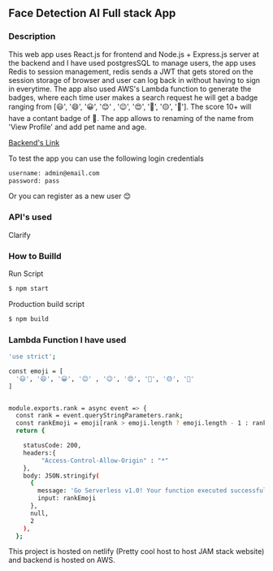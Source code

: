 ## Face Detection AI Full stack App

### Description

This web app uses React.js for frontend and Node.js + Express.js server at the backend and I have used postgresSQL to manage users, the app uses Redis to session management, redis sends a JWT that gets stored on the session storage of browser and user can log back in without having to sign in everytime. The app also used AWS's Lambda function to generate the badges, where each time user makes a search request he will get a badge ranging from [😃', '😄', '😀', '😊' , '😉', '😍', '🔵', '🟡', '💖']. The score 10+ will have a contant badge of 💖. The app allows to renaming of the name from 'View Profile' and add pet name and age.

[Backend's Link](https://github.com/ajayjarhad/face_recognition_ai_backend)


To test the app you can use the following login credentials 
```sh
username: admin@email.com
password: pass
```
Or you can register as a new user 😊

### API's used
Clarify

### How to Builld
Run Script
```sh
$ npm start
```
Production build script
```sh
$ npm build
```

### Lambda Function I have used
```sh
'use strict';

const emoji = [
  '😃', '😄', '😀', '😊' , '😉', '😍', '🔵', '🟡', '💖'
]


module.exports.rank = async event => {
  const rank = event.queryStringParameters.rank;
  const rankEmoji = emoji[rank > emoji.length ? emoji.length - 1 : rank];
  return {

    statusCode: 200,
    headers:{
         "Access-Control-Allow-Origin" : "*"
    },
    body: JSON.stringify(
      {
        message: 'Go Serverless v1.0! Your function executed successfully!',
        input: rankEmoji
      },
      null,
      2
    ),
  };

```

This project is hosted on netlify (Pretty cool host to host JAM stack website) and backend is hosted on AWS.
